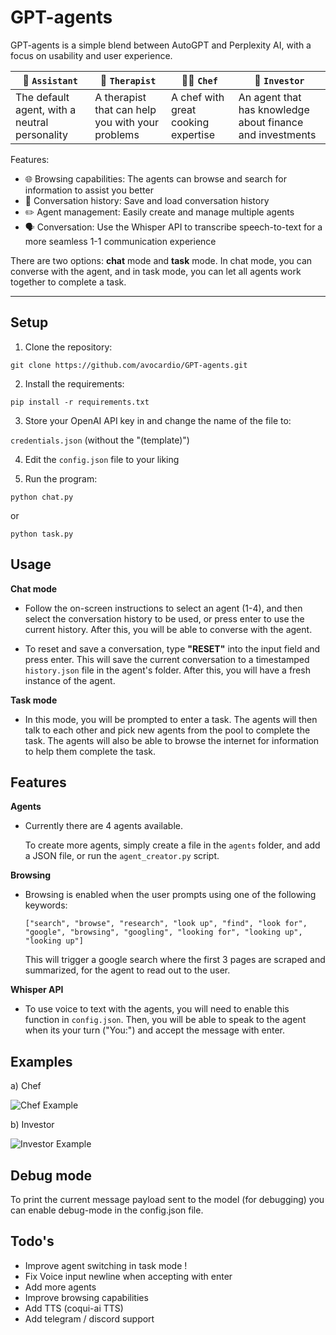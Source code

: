# GPT-agents 

GPT-agents is a simple blend between AutoGPT and Perplexity AI, with a focus on usability and user experience.

| 💼 `Assistant` | 💭 `Therapist` | 👨‍🍳 `Chef` | 👔 `Investor` |
|----------|----------|----------|----------|
| The default agent, with a neutral personality         |   A therapist that can help you with your problems       |    A chef with great cooking expertise      |   An agent that has knowledge about finance and investments       |


Features: 

- 🌐 Browsing capabilities: The agents can browse and search for information to assist you better
- 📝 Conversation history: Save and load conversation history
- ✏️ Agent management: Easily create and manage multiple agents
- 🗣️ Conversation: Use the Whisper API to transcribe speech-to-text for a more seamless 1-1 communication experience

There are two options: __chat__ mode and __task__ mode. In chat mode, you can converse with the agent, and in task mode, you can let all agents work together to complete a task.

____________________________________________________

## Setup

1. Clone the repository:
```
git clone https://github.com/avocardio/GPT-agents.git
```
2. Install the requirements:
```
pip install -r requirements.txt
```
3. Store your OpenAI API key in and change the name of the file to:

`credentials.json` (without the "(template)")

4. Edit the `config.json` file to your liking

5. Run the program:
```
python chat.py
```
or 
```
python task.py
```

## Usage

__Chat mode__

- Follow the on-screen instructions to select an agent (1-4), and then select the conversation history to be used, or press enter to use the current history. After this, you will be able to converse with the agent.

- To reset and save a conversation, type **"RESET"** into the input field and press enter. This will save the current conversation to a timestamped `history.json` file in the agent's folder. After this, you will have a fresh instance of the agent.

__Task mode__

- In this mode, you will be prompted to enter a task. The agents will then talk to each other and pick new agents from the pool to complete the task. The agents will also be able to browse the internet for information to help them complete the task.

## Features

__Agents__

- Currently there are 4 agents available.

    To create more agents, simply create a file in the `agents` folder, and add a JSON file, or run the `agent_creator.py` script.

__Browsing__

- Browsing is enabled when the user prompts using one of the following keywords:

    `["search", "browse", "research", "look up", "find", "look for", "google", "browsing", "googling", "looking for", "looking up", "looking up"]`

    This will trigger a google search where the first 3 pages are scraped and summarized, for the agent to read out to the user.

__Whisper API__

- To use voice to text with the agents, you will need to enable this function in `config.json`. Then, you will be able to speak to the agent when its your turn ("You:") and accept the message with enter.

## Examples

a) Chef

![Chef Example](https://drive.google.com/uc?id=1yvdbwZMC45X88_FTROM9IK7u1tIHRuEt)

b) Investor

![Investor Example](https://drive.google.com/uc?id=1DJVfbDpz6QsOpxV3f4c-9Uj4iqSIrNkT)

## Debug mode

To print the current message payload sent to the model (for debugging) you can enable debug-mode in the config.json file.

## Todo's

- Improve agent switching in task mode !
- Fix Voice input newline when accepting with enter
- Add more agents
- Improve browsing capabilities
- Add TTS (coqui-ai TTS)
- Add telegram / discord support
